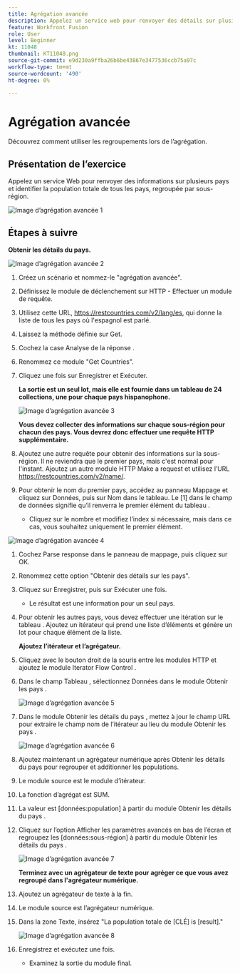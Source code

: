 ```yaml
---
title: Agrégation avancée
description: Appelez un service web pour renvoyer des détails sur plusieurs pays et identifier la population, regroupée par sous-région.
feature: Workfront Fusion
role: User
level: Beginner
kt: 11048
thumbnail: KT11048.png
source-git-commit: e9d230a9ffba26b6be43867e3477536ccb75a97c
workflow-type: tm+mt
source-wordcount: '490'
ht-degree: 0%

---
```



# Agrégation avancée

Découvrez comment utiliser les regroupements lors de l’agrégation.

## Présentation de l’exercice

Appelez un service Web pour renvoyer des informations sur plusieurs pays et identifier la population totale de tous les pays, regroupée par sous-région.

![Image d’agrégation avancée 1](../12-exercises/assets/advanced-aggregation-walkthrough-1.png)

## Étapes à suivre

**Obtenir les détails du pays.**

![Image d’agrégation avancée 2](../12-exercises/assets/advanced-aggregation-walkthrough-2.png)

1. Créez un scénario et nommez-le &quot;agrégation avancée&quot;.
1. Définissez le module de déclenchement sur HTTP - Effectuer un module de requête.
1. Utilisez cette URL, https://restcountries.com/v2/lang/es, qui donne la liste de tous les pays où l&#39;espagnol est parlé.
1. Laissez la méthode définie sur Get.
1. Cochez la case Analyse de la réponse .
1. Renommez ce module &quot;Get Countries&quot;.
1. Cliquez une fois sur Enregistrer et Exécuter.

   **La sortie est un seul lot, mais elle est fournie dans un tableau de 24 collections, une pour chaque pays hispanophone.**

   ![Image d’agrégation avancée 3](../12-exercises/assets/advanced-aggregation-walkthrough-3.png)

   **Vous devez collecter des informations sur chaque sous-région pour chacun des pays. Vous devrez donc effectuer une requête HTTP supplémentaire.**

1. Ajoutez une autre requête pour obtenir des informations sur la sous-région. Il ne reviendra que le premier pays, mais c&#39;est normal pour l&#39;instant. Ajoutez un autre module HTTP Make a request et utilisez l’URL https://restcountries.com/v2/name/.
1. Pour obtenir le nom du premier pays, accédez au panneau Mappage et cliquez sur Données, puis sur Nom dans le tableau. Le [1] dans le champ de données signifie qu’il renverra le premier élément du tableau .

   + Cliquez sur le nombre et modifiez l’index si nécessaire, mais dans ce cas, vous souhaitez uniquement le premier élément.

![Image d’agrégation avancée 4](../12-exercises/assets/advanced-aggregation-walkthrough-4.png)

1. Cochez Parse response dans le panneau de mappage, puis cliquez sur OK.
1. Renommez cette option &quot;Obtenir des détails sur les pays&quot;.
1. Cliquez sur Enregistrer, puis sur Exécuter une fois.

   + Le résultat est une information pour un seul pays.

1. Pour obtenir les autres pays, vous devez effectuer une itération sur le tableau . Ajoutez un itérateur qui prend une liste d’éléments et génère un lot pour chaque élément de la liste.

   **Ajoutez l’itérateur et l’agrégateur.**

1. Cliquez avec le bouton droit de la souris entre les modules HTTP et ajoutez le module Iterator Flow Control .
1. Dans le champ Tableau , sélectionnez Données dans le module Obtenir les pays .

   ![Image d’agrégation avancée 5](../12-exercises/assets/advanced-aggregation-walkthrough-5.png)

1. Dans le module Obtenir les détails du pays , mettez à jour le champ URL pour extraire le champ nom de l’itérateur au lieu du module Obtenir les pays .

   ![Image d’agrégation avancée 6](../12-exercises/assets/advanced-aggregation-walkthrough-6.png)

1. Ajoutez maintenant un agrégateur numérique après Obtenir les détails du pays pour regrouper et additionner les populations.
1. Le module source est le module d’itérateur.
1. La fonction d’agrégat est SUM.
1. La valeur est [données:population] à partir du module Obtenir les détails du pays .
1. Cliquez sur l’option Afficher les paramètres avancés en bas de l’écran et regroupez les [données:sous-région] à partir du module Obtenir les détails du pays .

   ![Image d’agrégation avancée 7](../12-exercises/assets/advanced-aggregation-walkthrough-7.png)

   **Terminez avec un agrégateur de texte pour agréger ce que vous avez regroupé dans l&#39;agrégateur numérique.**

1. Ajoutez un agrégateur de texte à la fin.
1. Le module source est l’agrégateur numérique.
1. Dans la zone Texte, insérez &quot;La population totale de [CLÉ] is [result].&quot;

   ![Image d’agrégation avancée 8](../12-exercises/assets/advanced-aggregation-walkthrough-8.png)

1. Enregistrez et exécutez une fois.

   + Examinez la sortie du module final.
